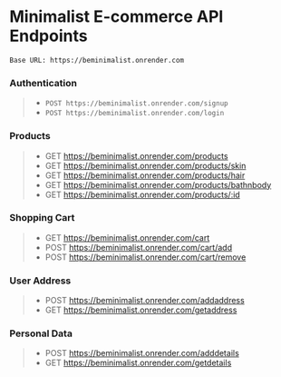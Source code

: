 # Minimalist E-commerce API Endpoints 

`Base URL: https://beminimalist.onrender.com`
### Authentication
> * `POST https://beminimalist.onrender.com/signup`
> * `POST https://beminimalist.onrender.com/login`
### Products
> * GET https://beminimalist.onrender.com/products
> * GET https://beminimalist.onrender.com/products/skin
> * GET https://beminimalist.onrender.com/products/hair
> * GET https://beminimalist.onrender.com/products/bathnbody
> * GET https://beminimalist.onrender.com/products/:id
### Shopping Cart
> * GET https://beminimalist.onrender.com/cart
> * POST https://beminimalist.onrender.com/cart/add
> * POST https://beminimalist.onrender.com/cart/remove
### User Address
> * POST https://beminimalist.onrender.com/addaddress
> * GET https://beminimalist.onrender.com/getaddress
### Personal Data
> * POST https://beminimalist.onrender.com/adddetails
> * GET https://beminimalist.onrender.com/getdetails
